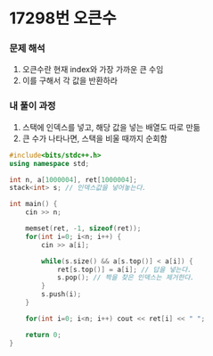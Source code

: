 # 17298번 오큰수

### 문제 해석

1. 오큰수란 현재 index와 가장 가까운 큰 수임
2. 이를 구해서 각 값을 반환하라

### 내 풀이 과정

1. 스택에 인덱스를 넣고, 해당 값을 넣는 배열도 따로 만듦
2. 큰 수가 나타나면, 스택을 비울 때까지 순회함

```c++
#include<bits/stdc++.h>
using namespace std;

int n, a[1000004], ret[1000004];
stack<int> s; // 인덱스값을 넣어놓는다.

int main() {
    cin >> n;

    memset(ret, -1, sizeof(ret));
    for(int i=0; i<n; i++) {
        cin >> a[i];

        while(s.size() && a[s.top()] < a[i]) {
            ret[s.top()] = a[i]; // 답을 넣는다.
            s.pop(); // 짝을 찾은 인덱스는 제거한다.
        }
        s.push(i);
    }

    for(int i=0; i<n; i++) cout << ret[i] << " ";

    return 0;
}
```
